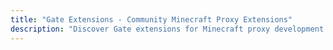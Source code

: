 ```yaml
---
title: "Gate Extensions - Community Minecraft Proxy Extensions"
description: "Discover Gate extensions for Minecraft proxy development. Community-built extensions, plugins, and tools to enhance your Gate Minecraft proxy setup."
---
```

